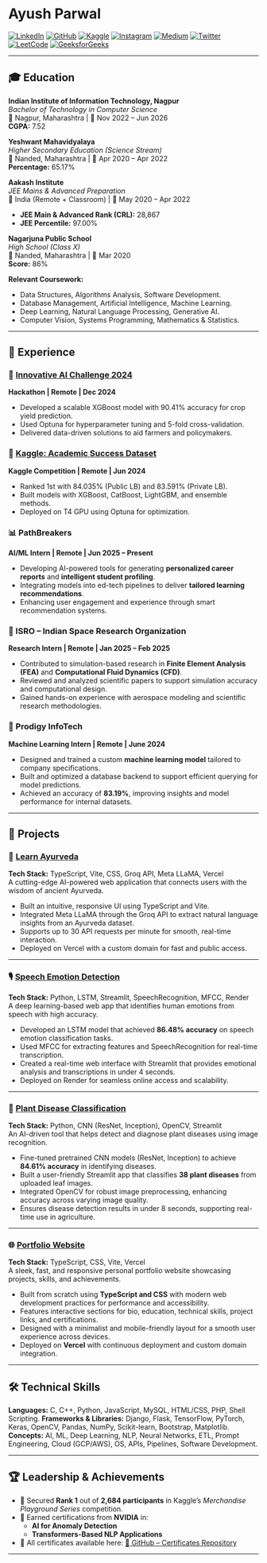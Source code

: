# Ayush Parwal

[![LinkedIn](https://img.shields.io/badge/LinkedIn-blue?style=flat-square&logo=linkedin&logoColor=white)](https://www.linkedin.com/in/ayush-parwal-797a79255/)
[![GitHub](https://img.shields.io/badge/GitHub-black?style=flat-square&logo=github&logoColor=white)](https://github.com/Ayushparwal)
[![Kaggle](https://img.shields.io/badge/Kaggle-blue?style=flat-square&logo=kaggle&logoColor=white)](https://www.kaggle.com/ayushparwal)
[![Instagram](https://img.shields.io/badge/Instagram-E4405F?style=flat-square&logo=instagram&logoColor=white)](https://www.instagram.com/ayushokaay/)
[![Medium](https://img.shields.io/badge/Medium-black?style=flat-square&logo=medium&logoColor=white)](https://medium.com/@ayushokaay)
[![Twitter](https://img.shields.io/badge/Twitter-1DA1F2?style=flat-square&logo=twitter&logoColor=white)](https://x.com/ayushparwal2004)
[![LeetCode](https://img.shields.io/badge/LeetCode-orange?style=flat-square&logo=leetcode&logoColor=white)](https://leetcode.com/u/ayushparwal22/)
[![GeeksforGeeks](https://img.shields.io/badge/GeeksforGeeks-darkgreen?style=flat-square&logo=geeksforgeeks&logoColor=white)](https://www.geeksforgeeks.org/user/ayushokaay/)



---

## 🎓 Education

**Indian Institute of Information Technology, Nagpur**  
_Bachelor of Technology in Computer Science_  
📍 Nagpur, Maharashtra | 📅 Nov 2022 – Jun 2026  
**CGPA:** 7.52

**Yeshwant Mahavidyalaya**  
_Higher Secondary Education (Science Stream)_  
📍 Nanded, Maharashtra | 📅 Apr 2020 – Apr 2022  
**Percentage:** 65.17%

**Aakash Institute**  
_JEE Mains & Advanced Preparation_  
📍 India (Remote + Classroom) | 📅 May 2020 – Apr 2022  
- **JEE Main & Advanced Rank (CRL):** 28,867  
- **JEE Percentile:** 97.00%

**Nagarjuna Public School**  
_High School (Class X)_  
📍 Nanded, Maharashtra | 📅 Mar 2020  
**Score:** 86%


**Relevant Coursework:**
- Data Structures, Algorithms Analysis, Software Development.  
- Database Management, Artificial Intelligence, Machine Learning.  
- Deep Learning, Natural Language Processing, Generative AI.  
- Computer Vision, Systems Programming, Mathematics & Statistics.  

---

## 💼 Experience

### 🧠 [Innovative AI Challenge 2024](https://github.com/Ayushparwal/Certificatess/blob/main/Certificates/innovative_ai_challenge.pdf)  
**Hackathon | Remote | Dec 2024**  
- Developed a scalable XGBoost model with 90.41% accuracy for crop yield prediction.  
- Used Optuna for hyperparameter tuning and 5-fold cross-validation.  
- Delivered data-driven solutions to aid farmers and policymakers.

### 🎯 [Kaggle: Academic Success Dataset](https://github.com/Ayushparwal/Certificatess/blob/main/Certificates/kaggle-comp-certificates.png)  
**Kaggle Competition | Remote | Jun 2024**  
- Ranked 1st with 84.035% (Public LB) and 83.591% (Private LB).  
- Built models with XGBoost, CatBoost, LightGBM, and ensemble methods.  
- Deployed on T4 GPU using Optuna for optimization.

### 📊 PathBreakers  
**AI/ML Intern | Remote | Jun 2025 – Present**  
- Developing AI-powered tools for generating **personalized career reports** and **intelligent student profiling**.  
- Integrating models into ed-tech pipelines to deliver **tailored learning recommendations**.  
- Enhancing user engagement and experience through smart recommendation systems.

  
### 🚀 ISRO – Indian Space Research Organization  
**Research Intern | Remote | Jan 2025 – Feb 2025**  
- Contributed to simulation-based research in **Finite Element Analysis (FEA)** and **Computational Fluid Dynamics (CFD)**.  
- Reviewed and analyzed scientific papers to support simulation accuracy and computational design.  
- Gained hands-on experience with aerospace modeling and scientific research methodologies.

### 🧪 Prodigy InfoTech  
**Machine Learning Intern | Remote | June 2024**  
- Designed and trained a custom **machine learning model** tailored to company specifications.  
- Built and optimized a database backend to support efficient querying for model predictions.  
- Achieved an accuracy of **83.19%**, improving insights and model performance for internal datasets.

---

## 🧪 Projects

### 🌿 [Learn Ayurveda](https://learnayurveda.vercel.app/)  
**Tech Stack:** TypeScript, Vite, CSS, Groq API, Meta LLaMA, Vercel  
A cutting-edge AI-powered web application that connects users with the wisdom of ancient Ayurveda.  
- Built an intuitive, responsive UI using TypeScript and Vite.  
- Integrated Meta LLaMA through the Groq API to extract natural language insights from an Ayurveda dataset.  
- Supports up to 30 API requests per minute for smooth, real-time interaction.  
- Deployed on Vercel with a custom domain for fast and public access.

---

### 🎙️ [Speech Emotion Detection](https://github.com/Ayushparwal/Speech-Emotion-Detection)  
**Tech Stack:** Python, LSTM, Streamlit, SpeechRecognition, MFCC, Render  
A deep learning-based web app that identifies human emotions from speech with high accuracy.  
- Developed an LSTM model that achieved **86.48% accuracy** on speech emotion classification tasks.  
- Used MFCC for extracting features and SpeechRecognition for real-time transcription.  
- Created a real-time web interface with Streamlit that provides emotional analysis and transcriptions in under 4 seconds.  
- Deployed on Render for seamless online access and scalability.

---

### 🍃 [Plant Disease Classification](https://github.com/Ayushparwal/Plant-disease-Classification-using-pretrained-models)  
**Tech Stack:** Python, CNN (ResNet, Inception), OpenCV, Streamlit  
An AI-driven tool that helps detect and diagnose plant diseases using image recognition.  
- Fine-tuned pretrained CNN models (ResNet, Inception) to achieve **84.61% accuracy** in identifying diseases.  
- Built a user-friendly Streamlit app that classifies **38 plant diseases** from uploaded leaf images.  
- Integrated OpenCV for robust image preprocessing, enhancing accuracy across varying image quality.  
- Ensures disease detection results in under 8 seconds, supporting real-time use in agriculture.

---

### 🌐 [Portfolio Website](https://ayushnet.vercel.app)  
**Tech Stack:** TypeScript, CSS, Vite, Vercel  
A sleek, fast, and responsive personal portfolio website showcasing projects, skills, and achievements.  
- Built from scratch using **TypeScript and CSS** with modern web development practices for performance and accessibility.  
- Features interactive sections for bio, education, technical skills, project links, and certifications.  
- Designed with a minimalist and mobile-friendly layout for a smooth user experience across devices.  
- Deployed on **Vercel** with continuous deployment and custom domain integration.

---

## 🛠 Technical Skills

**Languages:** C, C++, Python, JavaScript, MySQL, HTML/CSS, PHP, Shell Scripting. 
**Frameworks & Libraries:** Django, Flask, TensorFlow, PyTorch, Keras, OpenCV, Pandas, NumPy, Scikit-learn, Bootstrap, Matplotlib.  
**Concepts:** AI, ML, Deep Learning, NLP, Neural Networks, ETL, Prompt Engineering, Cloud (GCP/AWS), OS, APIs, Pipelines, Software Development.  

---

## 🏆 Leadership & Achievements

- 🥇 Secured **Rank 1** out of **2,684 participants** in Kaggle’s *Merchandise Playground Series* competition.
- 🧠 Earned certifications from **NVIDIA** in:
  - **AI for Anomaly Detection**
  - **Transformers-Based NLP Applications**
- 📁 All certificates available here: [📜 GitHub – Certificates Repository](https://github.com/Ayushparwal/certificatess/)

---
